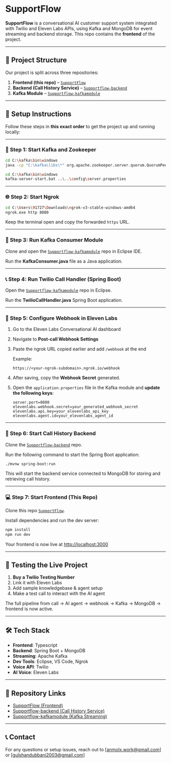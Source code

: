 # SupportFlow

**SupportFlow** is a conversational AI customer support system integrated with Twilio and Eleven Labs APIs, using Kafka and MongoDB for event streaming and backend storage. This repo contains the **frontend** of the project.

---

## 🔗 Project Structure

Our project is split across three repositories:

1. **Frontend (this repo)** – [`SupportFlow`](https://github.com/gulshandubbani2003/SupportFlow)
2. **Backend (Call History Service)** – [`Supportflow-backend`](https://github.com/anmolxlight/Supportflow-javabackend)
3. **Kafka Module** – [`Supportflow-kafkamodule`](https://github.com/gulshandubbani2003/Supportflow-Kakfamodule)

---

## 🚀 Setup Instructions

Follow these steps in **this exact order** to get the project up and running locally:

---

### 🧠 Step 1: Start Kafka and Zookeeper

```bash
cd C:\kafka\bin\windows
java -cp "C:\kafka\libs\*" org.apache.zookeeper.server.quorum.QuorumPeerMain C:\kafka\config\zookeeper.properties
```

```bash
cd C:\kafka\bin\windows
kafka-server-start.bat ..\..\config\server.properties
```

---

### 🌐 Step 2: Start Ngrok

```bash
cd C:\Users\91727\Downloads\ngrok-v3-stable-windows-amd64
ngrok.exe http 8080
```

Keep the terminal open and copy the forwarded `https` URL.

---

### 📡 Step 3: Run Kafka Consumer Module

Clone and open the [`Supportflow-kafkamodule`](https://github.com/yourusername/Supportflow-kafkamodule) repo in Eclipse IDE.

Run the **KafkaConsumer.java** file as a Java application.

---

### 📞 Step 4: Run Twilio Call Handler (Spring Boot)

Open the [`Supportflow-kafkamodule`](https://github.com/gulshandubbani2003/Supportflow-Kakfamodule) repo in Eclipse.

Run the **TwilioCallHandler.java** Spring Boot application.

---

### 🔗 Step 5: Configure Webhook in Eleven Labs

1. Go to the Eleven Labs Conversational AI dashboard
2. Navigate to **Post-call Webhook Settings**
3. Paste the ngrok URL copied earlier and add `/webhook` at the end

   Example:
   ```
   https://<your-ngrok-subdomain>.ngrok.io/webhook
   ```

4. After saving, copy the **Webhook Secret** generated.

5. Open the `application.properties` file in the Kafka module and **update the following keys**:

   ```properties
   server.port=8080
   elevenlabs.webhook.secret=your_generated_webhook_secret
   elevenlabs.api.key=your_elevenlabs_api_key
   elevenlabs.agent.id=your_elevenlabs_agent_id
   ```

---

### 🧾 Step 6: Start Call History Backend

Clone the [`Supportflow-backend`](https://github.com/anmolxlight/Supportflow-javabackend) repo.

Run the following command to start the Spring Boot application:

```bash
./mvnw spring-boot:run
```

This will start the backend service connected to MongoDB for storing and retrieving call history.

---

### 💻 Step 7: Start Frontend (This Repo)

Clone this repo [`SupportFlow`](https://github.com/gulshandubbani2003/SupportFlow).

Install dependencies and run the dev server:

```bash
npm install
npm run dev
```

Your frontend is now live at [http://localhost:3000](http://localhost:3000)

---

## 🧪 Testing the Live Project

1. **Buy a Twilio Testing Number**
2. Link it with Eleven Labs
3. Add sample knowledgebase & agent setup
4. Make a test call to interact with the AI agent

The full pipeline from call → AI agent → webhook → Kafka → MongoDB → frontend is now active.

---

## 🛠 Tech Stack

- **Frontend**: Typescript
- **Backend**: Spring Boot + MongoDB
- **Streaming**: Apache Kafka
- **Dev Tools**: Eclipse, VS Code, Ngrok
- **Voice API**: Twilio
- **AI Voice**: Eleven Labs

---

## 📂 Repository Links

- [SupportFlow (Frontend)](https://github.com/gulshandubbani2003/SupportFlow)
- [Supportflow-backend (Call History Service)](https://github.com/anmolxlight/Supportflow-javabackend)
- [Supportflow-kafkamodule (Kafka Streaming)](https://github.com/gulshandubbani2003/Supportflow-Kakfamodule)

---

## 📞 Contact

For any questions or setup issues, reach out to [anmolx.work@gmail.com] or  [gulshandubbani2003@gmail.com]
